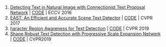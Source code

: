 1. [Detecting Text in Natural Image with Connectionist Text Proposal Network](https://arxiv.org/pdf/1609.03605v1.pdf) | [CODE](https://github.com/eragonruan/text-detection-ctpn) | ECCV 2016
2. [EAST: An Efficient and Accurate Scene Text Detector](https://arxiv.org/pdf/1704.03155v2.pdf) | [CODE](https://github.com/argman/EAST) | CVPR 2017
3. [haracter Region Awareness for Text Detection](https://arxiv.org/pdf/1904.01941v1.pdf) | [CODE](https://github.com/clovaai/CRAFT-pytorch) | CVPR 2019
4. [Shape Robust Text Detection with Progressive Scale Expansion Network](https://arxiv.org/pdf/1903.12473v2.pdf) | [CODE](https://github.com/whai362/PSENet) | CVPR2019
